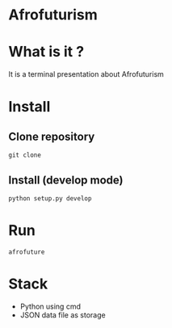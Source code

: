 # Afrofuturism

# What is it ?
It is a terminal presentation about Afrofuturism

# Install

## Clone repository
```
git clone
```

## Install (develop mode)

```
python setup.py develop
```

# Run

```
afrofuture
```

# Stack

- Python using cmd
- JSON data file as storage